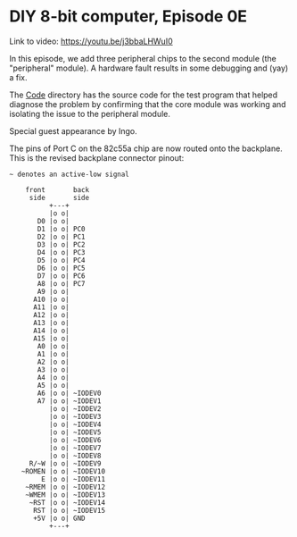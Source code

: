 # DIY 8-bit computer, Episode 0E

Link to video: <https://youtu.be/j3bbaLHWuI0>

In this episode, we add three peripheral chips to the second
module (the "peripheral" module).  A hardware fault results in
some debugging and (yay) a fix.

The [Code](Code) directory has the source code for the test
program that helped diagnose the problem by confirming that the
core module was working and isolating the issue to the
peripheral module.

Special guest appearance by Ingo.

The pins of Port C on the 82c55a chip are now routed onto the backplane.
This is the revised backplane connector pinout:

```
~ denotes an active-low signal

    front       back
     side       side
          +---+
          |o o|
       D0 |o o|
       D1 |o o| PC0
       D2 |o o| PC1
       D3 |o o| PC2
       D4 |o o| PC3
       D5 |o o| PC4
       D6 |o o| PC5
       D7 |o o| PC6
       A8 |o o| PC7
       A9 |o o|
      A10 |o o|
      A11 |o o|
      A12 |o o|
      A13 |o o|
      A14 |o o|
      A15 |o o|
       A0 |o o|
       A1 |o o|
       A2 |o o|
       A3 |o o|
       A4 |o o|
       A5 |o o|
       A6 |o o| ~IODEV0
       A7 |o o| ~IODEV1
          |o o| ~IODEV2
          |o o| ~IODEV3
          |o o| ~IODEV4
          |o o| ~IODEV5
          |o o| ~IODEV6
          |o o| ~IODEV7
          |o o| ~IODEV8
     R/~W |o o| ~IODEV9
   ~ROMEN |o o| ~IODEV10
        E |o o| ~IODEV11
    ~RMEM |o o| ~IODEV12
    ~WMEM |o o| ~IODEV13
     ~RST |o o| ~IODEV14
      RST |o o| ~IODEV15
      +5V |o o| GND
          +---+
```
